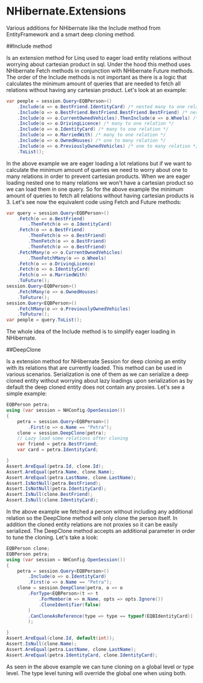 NHibernate.Extensions
=====================

Various additions for NHibernate like the Include method from EntityFramework and a smart deep cloning method.

##Include method

Is an extension method for Linq used to eager load entity relations without worrying about cartesian product in sql. Under the hood this method uses NHibernate Fetch methods in conjunction with NHibernate Future methods. The order of the Include methods is not important as there is a logic that calculates the minimum amount of queries that are needed to fetch all relations without having any cartesian product. Let's look at an example:

```cs
var people = session.Query<EQBPerson>()
	.Include(o => o.BestFriend.IdentityCard) /* nested many to one relations */
	.Include(o => o.BestFriend.BestFriend.BestFriend.BestFriend) /* nested many to one relations */
	.Include(o => o.CurrentOwnedVehicles).ThenInclude(o => o.Wheels) /* nested one to many relations */
	.Include(o => o.DrivingLicence) /* many to one relation */
	.Include(o => o.IdentityCard) /* many to one relation */
	.Include(o => o.MarriedWith) /* many to one relation */
	.Include(o => o.OwnedHouses) /* one to many relation */
	.Include(o => o.PreviouslyOwnedVehicles) /* one to many relation */
	.ToList();
```

In the above example we are eager loading a lot relations but if we want to calculate the minimum amount of queries we need to worry about one to many relations in order to prevent cartesian products. When we are eager loading nested one to many relations we won't have a cartesian product so we can load them in one query. So for the above example the minimum amount of queries to fetch all relations without having cartesian products is 3. Let's see now the equivalent code using Fetch and Future methods:

```cs
var query = session.Query<EQBPerson>()
	.Fetch(o => o.BestFriend)
		.ThenFetch(o => o.IdentityCard)
	.Fetch(o => o.BestFriend)
		.ThenFetch(o => o.BestFriend)
		.ThenFetch(o => o.BestFriend)
		.ThenFetch(o => o.BestFriend)
	.FetchMany(o => o.CurrentOwnedVehicles)
		.ThenFetchMany(o => o.Wheels)
	.Fetch(o => o.DrivingLicence)
	.Fetch(o => o.IdentityCard)
	.Fetch(o => o.MarriedWith)
	.ToFuture();
session.Query<EQBPerson>()
	.FetchMany(o => o.OwnedHouses)
	.ToFuture();
session.Query<EQBPerson>()
	.FetchMany(o => o.PreviouslyOwnedVehicles)
	.ToFuture();
var people = query.ToList();
```

The whole idea of the Include method is to simplify eager loading in NHibernate.


##DeepClone

Is a extension method for NHibernate Session for deep cloning an entity with its relations that are currently loaded. This method can be used in various scenarios. Serialization is one of them as we can serialize a deep cloned entity without worrying about lazy loadings upon serialization as by default the deep cloned entity does not contain any proxies. Let's see a simple example:

```cs
EQBPerson petra;
using (var session = NHConfig.OpenSession())
{
	petra = session.Query<EQBPerson>()
		.First(o => o.Name == "Petra");
	clone = session.DeepClone(petra);
	// Lazy load some relations after cloning
	var friend = petra.BestFriend;
	var card = petra.IdentityCard;

}
Assert.AreEqual(petra.Id, clone.Id);
Assert.AreEqual(petra.Name, clone.Name);
Assert.AreEqual(petra.LastName, clone.LastName);
Assert.IsNotNull(petra.BestFriend);
Assert.IsNotNull(petra.IdentityCard);
Assert.IsNull(clone.BestFriend);
Assert.IsNull(clone.IdentityCard);
```

In the above example we fetched a person without including any additional relation so the DeepClone method will only clone the person itself. In addition the cloned entity relations are not proxies so it can be easily serialized. The DeepClone method accepts an additional parameter in order to tune the cloning. Let's take a look:

```cs
EQBPerson clone;
EQBPerson petra;
using (var session = NHConfig.OpenSession())
{
	petra = session.Query<EQBPerson>()
		.Include(o => o.IdentityCard)
		.First(o => o.Name == "Petra");
	clone = session.DeepClone(petra, o => o
		.ForType<EQBPerson>(t => t
			.ForMember(m => m.Name, opts => opts.Ignore())
			.CloneIdentifier(false)
		)
		.CanCloneAsReference(type => type == typeof(EQBIdentityCard))
		);

}
Assert.AreEqual(clone.Id, default(int));
Assert.IsNull(clone.Name);
Assert.AreEqual(petra.LastName, clone.LastName);
Assert.AreEqual(petra.IdentityCard, clone.IdentityCard);
```

As seen in the above example we can tune cloning on a global level or type level. The type level tuning will override the global one when using both.
